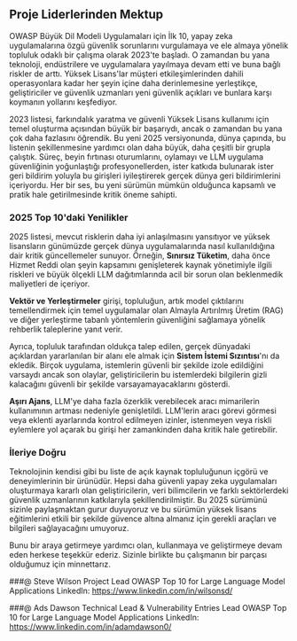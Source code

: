 ## Proje Liderlerinden Mektup

OWASP Büyük Dil Modeli Uygulamaları için İlk 10, yapay zeka uygulamalarına özgü güvenlik sorunlarını vurgulamaya ve ele almaya yönelik topluluk odaklı bir çalışma olarak 2023'te başladı. O zamandan bu yana teknoloji, endüstrilere ve uygulamalara yayılmaya devam etti ve buna bağlı riskler de arttı. Yüksek Lisans'lar müşteri etkileşimlerinden dahili operasyonlara kadar her şeyin içine daha derinlemesine yerleştikçe, geliştiriciler ve güvenlik uzmanları yeni güvenlik açıkları ve bunlara karşı koymanın yollarını keşfediyor.

2023 listesi, farkındalık yaratma ve güvenli Yüksek Lisans kullanımı için temel oluşturma açısından büyük bir başarıydı, ancak o zamandan bu yana çok daha fazlasını öğrendik. Bu yeni 2025 versiyonunda, dünya çapında, bu listenin şekillenmesine yardımcı olan daha büyük, daha çeşitli bir grupla çalıştık. Süreç, beyin fırtınası oturumlarını, oylamayı ve LLM uygulama güvenliğinin yoğunlaştığı profesyonellerden, ister katkıda bulunarak ister geri bildirim yoluyla bu girişleri iyileştirerek gerçek dünya geri bildirimlerini içeriyordu. Her bir ses, bu yeni sürümün mümkün olduğunca kapsamlı ve pratik hale getirilmesinde kritik öneme sahipti.

### 2025 Top 10'daki Yenilikler

2025 listesi, mevcut risklerin daha iyi anlaşılmasını yansıtıyor ve yüksek lisansların günümüzde gerçek dünya uygulamalarında nasıl kullanıldığına dair kritik güncellemeler sunuyor. Örneğin, **Sınırsız Tüketim**, daha önce Hizmet Reddi olan şeyin kapsamını genişleterek kaynak yönetimiyle ilgili riskleri ve büyük ölçekli LLM dağıtımlarında acil bir sorun olan beklenmedik maliyetleri de içeriyor.

**Vektör ve Yerleştirmeler** girişi, topluluğun, artık model çıktılarını temellendirmek için temel uygulamalar olan Almayla Artırılmış Üretim (RAG) ve diğer yerleştirme tabanlı yöntemlerin güvenliğini sağlamaya yönelik rehberlik taleplerine yanıt verir.

Ayrıca, topluluk tarafından oldukça talep edilen, gerçek dünyadaki açıklardan yararlanılan bir alanı ele almak için **Sistem İstemi Sızıntısı**'nı da ekledik. Birçok uygulama, istemlerin güvenli bir şekilde izole edildiğini varsaydı ancak son olaylar, geliştiricilerin bu istemlerdeki bilgilerin gizli kalacağını güvenli bir şekilde varsayamayacaklarını gösterdi.

**Aşırı Ajans**, LLM'ye daha fazla özerklik verebilecek aracı mimarilerin kullanımının artması nedeniyle genişletildi.  LLM'lerin aracı görevi görmesi veya eklenti ayarlarında kontrol edilmeyen izinler, istenmeyen veya riskli eylemlere yol açarak bu girişi her zamankinden daha kritik hale getirebilir.

### İleriye Doğru

Teknolojinin kendisi gibi bu liste de açık kaynak topluluğunun içgörü ve deneyimlerinin bir ürünüdür. Hepsi daha güvenli yapay zeka uygulamaları oluşturmaya kararlı olan geliştiricilerin, veri bilimcilerin ve farklı sektörlerdeki güvenlik uzmanlarının katkılarıyla şekillendirilmiştir. Bu 2025 sürümünü sizinle paylaşmaktan gurur duyuyoruz ve bu sürümün yüksek lisans eğitimlerini etkili bir şekilde güvence altına almanız için gerekli araçları ve bilgileri sağlayacağını umuyoruz.

Bunu bir araya getirmeye yardımcı olan, kullanmaya ve geliştirmeye devam eden herkese teşekkür ederiz. Sizinle birlikte bu çalışmanın bir parçası olduğumuz için minnettarız.


###@ Steve Wilson
Project Lead
OWASP Top 10 for Large Language Model Applications
LinkedIn: https://www.linkedin.com/in/wilsonsd/

###@ Ads Dawson
Technical Lead & Vulnerability Entries Lead
OWASP Top 10 for Large Language Model Applications
LinkedIn: https://www.linkedin.com/in/adamdawson0/
